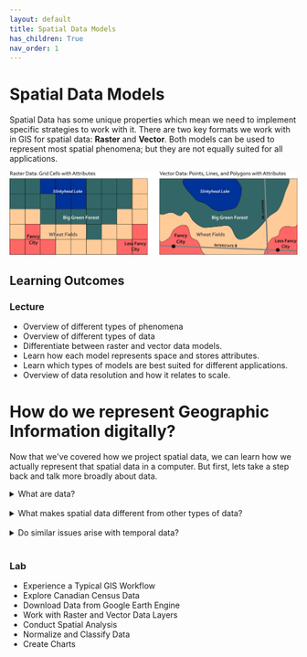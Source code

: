 ```yaml
---
layout: default
title: Spatial Data Models
has_children: True
nav_order: 1
---
```


# Spatial Data Models

Spatial Data has some unique properties which mean we need to implement specific strategies to work with it.  There are two key formats we work with in GIS for spatial data: **Raster** and **Vector**.  Both models can be used to represent most spatial phenomena; but they are not equally suited for all applications.

<img src="docs/content/images/03-vector-v-raster.jpg" width="900">


## Learning Outcomes

### Lecture

- Overview of different types of phenomena
- Overview of different types of data
- Differentiate between raster and vector data models.
- Learn how each model represents space and stores attributes.
- Learn which types of models are best suited for different applications.
- Overview of data resolution and how it relates to scale.

# How do we represent Geographic Information digitally?  


Now that we've covered how we project spatial data, we can learn how we actually represent that spatial data in a computer.  But first, lets take a step back and talk more broadly about data.

<details>
<summary>What are data?</summary>

<i>A collection of information (qualitative or quantiative) that describe a phenomena.</i>

</details>
<br>

<details>
<summary>What makes spatial data different from other types of data?</summary>

<i>The spatial coordinates must be treated differently (projected).  Further, spatial relationshps like proximity must be accounted for.</i>

</details>
<br>

<details>
<summary>Do similar issues arise with temporal data?</summary>

<i>Yes!  Time units must be treated differently and temporal relationshps like proximity are generally important.</i>

</details>
<br>




### Lab

* Experience a Typical GIS Workflow
* Explore Canadian Census Data
* Download Data from Google Earth Engine
* Work with Raster and Vector Data Layers
* Conduct Spatial Analysis
* Normalize and Classify Data
* Create Charts
